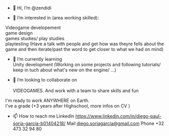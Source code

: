 - 👋 Hi, I’m @zendidi 

- 👀 I’m interested in (area working skilled):

Videogame developement<br /> 
game design <br /> 
games studies/ play studies<br /> 
playtesting (Have a talk with people and get how was theyre fells about the game and then iterate/past the word to get closer to what we had on mind)<br /> 

- 🌱 I’m currently learning <br /> Unity development (Working on some projects and following tutorials/ keep in tuch about what's new on the engine/ ...)

- 💞️ I’m looking to collaborate on <br /> <br /> VIDEOGAMES. And work with a team to share skills and fun

I'm ready to work ANYWHERE on Earth.<br /> 
I've a grade (+3 years after Highschool, more infos on CV ) 

- 📫 How to reach me 
LinkedIn https://www.linkedin.com/in/diego-paul-soria-garcia-b01404218/
Mail diego.soriagarcia@gmail.com
Phone +32 473 32 94 80

<!---
zendidi/zendidi is a ✨ special ✨ repository because its `README.md` (this file) appears on your GitHub profile.
You can click the Preview link to take a look at your changes.
--->
